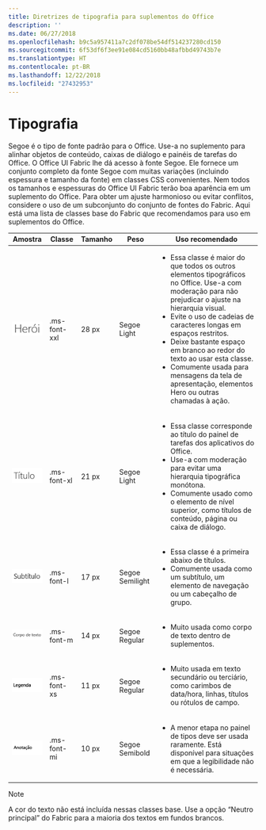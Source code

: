 ```yaml
---
title: Diretrizes de tipografia para suplementos do Office
description: ''
ms.date: 06/27/2018
ms.openlocfilehash: b9c5a957411a7c2df078be54df514237280cd150
ms.sourcegitcommit: 6f53df6f3ee91e084cd5160bb48afbbd49743b7e
ms.translationtype: HT
ms.contentlocale: pt-BR
ms.lasthandoff: 12/22/2018
ms.locfileid: "27432953"
---
```

# <a name="typography"></a>Tipografia

Segoe é o tipo de fonte padrão para o Office. Use-a no suplemento para alinhar objetos de conteúdo, caixas de diálogo e painéis de tarefas do Office. O Office UI Fabric lhe dá acesso à fonte Segoe. Ele fornece um conjunto completo da fonte Segoe com muitas variações (incluindo espessura e tamanho da fonte) em classes CSS convenientes. Nem todos os tamanhos e espessuras do Office UI Fabric terão boa aparência em um suplemento do Office. Para obter um ajuste harmonioso ou evitar conflitos, considere o uso de um subconjunto do conjunto de fontes do Fabric. Aqui está uma lista de classes base do Fabric que recomendamos para uso em suplementos do Office.

|Amostra |Classe |Tamanho |Peso |Uso recomendado |
|------ |----- |---- |------ |----------------- |
|![Imagem de Texto Hero](../images/add-in-typeramp-hero.png)|.ms-font-xxl |28 px | Segoe Light |<ul><li>Essa classe é maior do que todos os outros elementos tipográficos no Office. Use-a com moderação para não prejudicar o ajuste na hierarquia visual.</li><li>Evite o uso de cadeias de caracteres longas em espaços restritos.</li><li>Deixe bastante espaço em branco ao redor do texto ao usar esta classe.</li><li>Comumente usada para mensagens da tela de apresentação, elementos Hero ou outras chamadas à ação.</li></ul> |
|![Imagem de Texto Hero](../images/add-in-typeramp-title.png)|.ms-font-xl |21 px |Segoe Light | <ul><li>Essa classe corresponde ao título do painel de tarefas dos aplicativos do Office.</li><li>Use-a com moderação para evitar uma hierarquia tipográfica monótona.</li><li>Comumente usado como o elemento de nível superior, como títulos de conteúdo, página ou caixa de diálogo.</li></ul> |
|![Imagem de Texto Hero](../images/add-in-typeramp-subtitle.png)|.ms-font-l |17 px |Segoe Semilight | <ul><li>Essa classe é a primeira abaixo de títulos.</li><li>Comumente usada como um subtítulo, um elemento de navegação ou um cabeçalho de grupo.</li><ul> |
|![Imagem de Texto Hero](../images/add-in-typeramp-body.png)|.ms-font-m |14 px |Segoe Regular |<ul><li>Muito usada como corpo de texto dentro de suplementos.</li><ul>|
|![Imagem de texto Hero](../images/add-in-typeramp-caption.png)|.ms-font-xs |11 px | Segoe Regular |<ul><li>Muito usada em texto secundário ou terciário, como carimbos de data/hora, linhas, títulos ou rótulos de campo.</li><ul>|
|![Imagem de texto Hero](../images/add-in-typeramp-annotation.png)|.ms-font-mi |10 px |Segoe Semibold |<ul><li>A menor etapa no painel de tipos deve ser usada raramente. Está disponível para situações em que a legibilidade não é necessária.</li><ul>|

> [!NOTE]
> A cor do texto não está incluída nessas classes base. Use a opção “Neutro principal” do Fabric para a maioria dos textos em fundos brancos.

